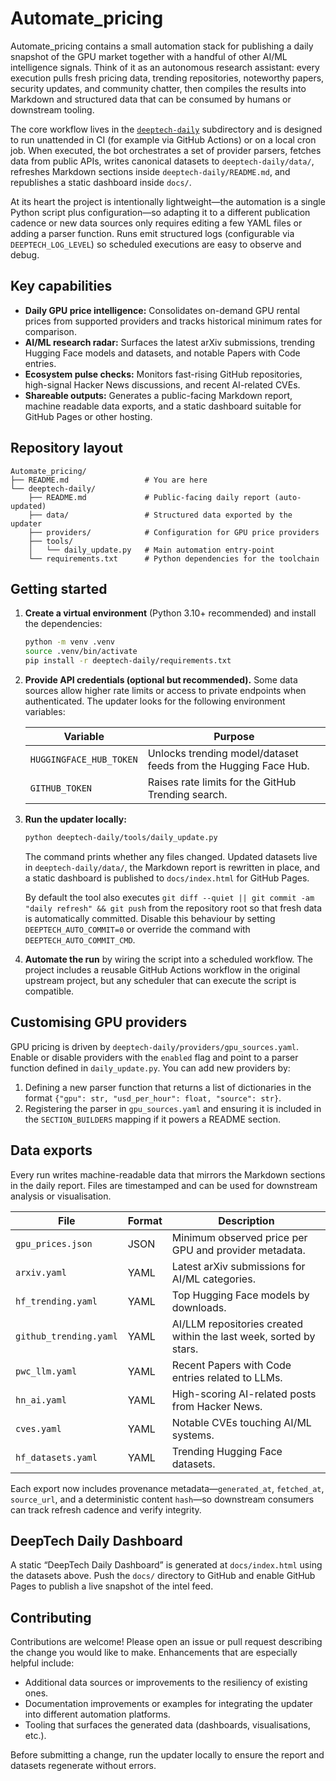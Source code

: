 # Automate_pricing

Automate_pricing contains a small automation stack for publishing a daily
snapshot of the GPU market together with a handful of other AI/ML intelligence
signals. Think of it as an autonomous research assistant: every execution pulls
fresh pricing data, trending repositories, noteworthy papers, security updates,
and community chatter, then compiles the results into Markdown and structured
data that can be consumed by humans or downstream tooling.

The core workflow lives in the [`deeptech-daily`](deeptech-daily) subdirectory
and is designed to run unattended in CI (for example via GitHub Actions) or on
a local cron job. When executed, the bot orchestrates a set of provider
parsers, fetches data from public APIs, writes canonical datasets to
`deeptech-daily/data/`, refreshes Markdown sections inside
`deeptech-daily/README.md`, and republishes a static dashboard inside `docs/`.

At its heart the project is intentionally lightweight—the automation is a
single Python script plus configuration—so adapting it to a different
publication cadence or new data sources only requires editing a few YAML files
or adding a parser function. Runs emit structured logs (configurable via
`DEEPTECH_LOG_LEVEL`) so scheduled executions are easy to observe and debug.

## Key capabilities

- **Daily GPU price intelligence:** Consolidates on-demand GPU rental prices
  from supported providers and tracks historical minimum rates for comparison.
- **AI/ML research radar:** Surfaces the latest arXiv submissions, trending
  Hugging Face models and datasets, and notable Papers with Code entries.
- **Ecosystem pulse checks:** Monitors fast-rising GitHub repositories,
  high-signal Hacker News discussions, and recent AI-related CVEs.
- **Shareable outputs:** Generates a public-facing Markdown report, machine
  readable data exports, and a static dashboard suitable for GitHub Pages or
  other hosting.

## Repository layout

```text
Automate_pricing/
├── README.md                 # You are here
└── deeptech-daily/
    ├── README.md             # Public-facing daily report (auto-updated)
    ├── data/                 # Structured data exported by the updater
    ├── providers/            # Configuration for GPU price providers
    ├── tools/
    │   └── daily_update.py   # Main automation entry-point
    └── requirements.txt      # Python dependencies for the toolchain
```

## Getting started

1. **Create a virtual environment** (Python 3.10+ recommended) and install the
   dependencies:

   ```bash
   python -m venv .venv
   source .venv/bin/activate
   pip install -r deeptech-daily/requirements.txt
   ```

2. **Provide API credentials (optional but recommended).** Some data sources
   allow higher rate limits or access to private endpoints when authenticated.
   The updater looks for the following environment variables:

   | Variable | Purpose |
   | --- | --- |
   | `HUGGINGFACE_HUB_TOKEN` | Unlocks trending model/dataset feeds from the Hugging Face Hub. |
   | `GITHUB_TOKEN` | Raises rate limits for the GitHub Trending search. |

3. **Run the updater locally:**

   ```bash
   python deeptech-daily/tools/daily_update.py
   ```

   The command prints whether any files changed. Updated datasets live in
   `deeptech-daily/data/`, the Markdown report is rewritten in place, and a
   static dashboard is published to `docs/index.html` for GitHub Pages.

   By default the tool also executes `git diff --quiet || git commit -am
   "daily refresh" && git push` from the repository root so that fresh data is
   automatically committed. Disable this behaviour by setting
   `DEEPTECH_AUTO_COMMIT=0` or override the command with
   `DEEPTECH_AUTO_COMMIT_CMD`.

4. **Automate the run** by wiring the script into a scheduled workflow. The
   project includes a reusable GitHub Actions workflow in the original upstream
   project, but any scheduler that can execute the script is compatible.

## Customising GPU providers

GPU pricing is driven by `deeptech-daily/providers/gpu_sources.yaml`. Enable or
disable providers with the `enabled` flag and point to a parser function defined
in `daily_update.py`. You can add new providers by:

1. Defining a new parser function that returns a list of dictionaries in the
   format `{"gpu": str, "usd_per_hour": float, "source": str}`.
2. Registering the parser in `gpu_sources.yaml` and ensuring it is included in
   the `SECTION_BUILDERS` mapping if it powers a README section.

## Data exports

Every run writes machine-readable data that mirrors the Markdown sections in the
daily report. Files are timestamped and can be used for downstream analysis or
visualisation.

| File | Format | Description |
| --- | --- | --- |
| `gpu_prices.json` | JSON | Minimum observed price per GPU and provider metadata. |
| `arxiv.yaml` | YAML | Latest arXiv submissions for AI/ML categories. |
| `hf_trending.yaml` | YAML | Top Hugging Face models by downloads. |
| `github_trending.yaml` | YAML | AI/LLM repositories created within the last week, sorted by stars. |
| `pwc_llm.yaml` | YAML | Recent Papers with Code entries related to LLMs. |
| `hn_ai.yaml` | YAML | High-scoring AI-related posts from Hacker News. |
| `cves.yaml` | YAML | Notable CVEs touching AI/ML systems. |
| `hf_datasets.yaml` | YAML | Trending Hugging Face datasets. |

Each export now includes provenance metadata—`generated_at`, `fetched_at`,
`source_url`, and a deterministic content `hash`—so downstream consumers can
track refresh cadence and verify integrity.

## DeepTech Daily Dashboard

A static “DeepTech Daily Dashboard” is generated at `docs/index.html` using the
datasets above. Push the `docs/` directory to GitHub and enable GitHub Pages to
publish a live snapshot of the intel feed.

## Contributing

Contributions are welcome! Please open an issue or pull request describing the
change you would like to make. Enhancements that are especially helpful
include:

- Additional data sources or improvements to the resiliency of existing ones.
- Documentation improvements or examples for integrating the updater into
  different automation platforms.
- Tooling that surfaces the generated data (dashboards, visualisations, etc.).

Before submitting a change, run the updater locally to ensure the report and
datasets regenerate without errors.
